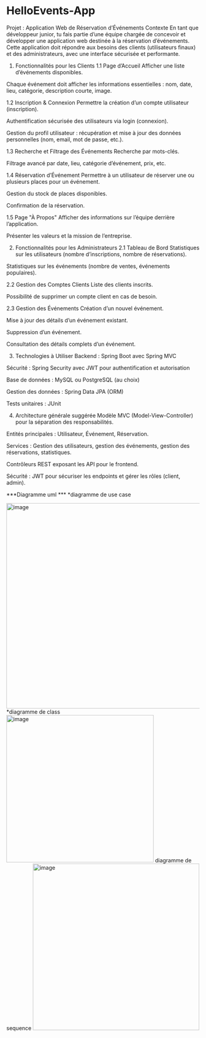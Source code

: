 # HelloEvents-App
Projet : Application Web de Réservation d’Événements
Contexte
En tant que développeur junior, tu fais partie d’une équipe chargée de concevoir et développer une application web destinée à la réservation d’événements. Cette application doit répondre aux besoins des clients (utilisateurs finaux) et des administrateurs, avec une interface sécurisée et performante.

1. Fonctionnalités pour les Clients
1.1 Page d’Accueil
Afficher une liste d’événements disponibles.

Chaque événement doit afficher les informations essentielles : nom, date, lieu, catégorie, description courte, image.

1.2 Inscription & Connexion
Permettre la création d’un compte utilisateur (inscription).

Authentification sécurisée des utilisateurs via login (connexion).

Gestion du profil utilisateur : récupération et mise à jour des données personnelles (nom, email, mot de passe, etc.).

1.3 Recherche et Filtrage des Événements
Recherche par mots-clés.

Filtrage avancé par date, lieu, catégorie d’événement, prix, etc.

1.4 Réservation d’Événement
Permettre à un utilisateur de réserver une ou plusieurs places pour un événement.

Gestion du stock de places disponibles.

Confirmation de la réservation.

1.5 Page "À Propos"
Afficher des informations sur l’équipe derrière l’application.

Présenter les valeurs et la mission de l’entreprise.

2. Fonctionnalités pour les Administrateurs
2.1 Tableau de Bord
Statistiques sur les utilisateurs (nombre d’inscriptions, nombre de réservations).

Statistiques sur les événements (nombre de ventes, événements populaires).

2.2 Gestion des Comptes Clients
Liste des clients inscrits.

Possibilité de supprimer un compte client en cas de besoin.

2.3 Gestion des Événements
Création d’un nouvel événement.

Mise à jour des détails d’un événement existant.

Suppression d’un événement.

Consultation des détails complets d’un événement.

3. Technologies à Utiliser
Backend : Spring Boot avec Spring MVC

Sécurité : Spring Security avec JWT pour authentification et autorisation

Base de données : MySQL ou PostgreSQL (au choix)

Gestion des données : Spring Data JPA (ORM)

Tests unitaires : JUnit

4. Architecture générale suggérée
Modèle MVC (Model-View-Controller) pour la séparation des responsabilités.

Entités principales : Utilisateur, Événement, Réservation.

Services : Gestion des utilisateurs, gestion des événements, gestion des réservations, statistiques.

Contrôleurs REST exposant les API pour le frontend.

Sécurité : JWT pour sécuriser les endpoints et gérer les rôles (client, admin).

***Diagramme uml ***
*diagramme de use case

<img width="535" alt="image" src="https://github.com/user-attachments/assets/05b36e5f-3777-4be7-a656-01d6d5d2407c" />
*diagramme de class 

<img width="384" alt="image" src="https://github.com/user-attachments/assets/52e207dd-6b82-4a91-95c0-af5cc34f9e4e" />
diagramme de sequence
<img width="434" alt="image" src="https://github.com/user-attachments/assets/3662dfce-26bd-4c2e-86f2-c9571c92be50" />


 


